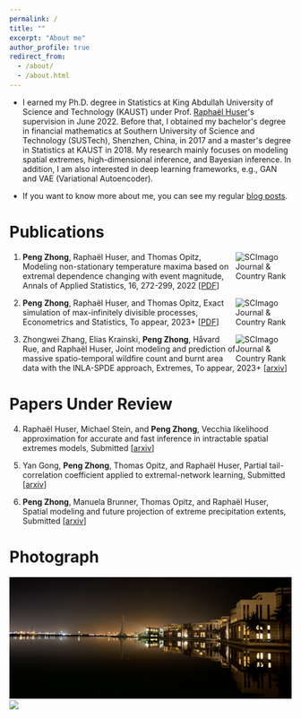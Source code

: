 ```yaml
---
permalink: /
title: ""
excerpt: "About me"
author_profile: true
redirect_from: 
  - /about/
  - /about.html
---
```


* I earned my Ph.D. degree in Statistics at King Abdullah University of Science and Technology (KAUST) under Prof. [Raphaël Huser](https://cemse.kaust.edu.sa/stat/people/person/raphael-huser)'s supervision in June 2022. Before that, I obtained my bachelor's degree in financial mathematics at Southern University of Science and Technology (SUSTech), Shenzhen, China, in 2017 and a master's degree in Statistics at KAUST in 2018. My research mainly focuses on modeling spatial extremes, high-dimensional inference, and Bayesian inference. In addition, I am also interested in deep learning frameworks, e.g., GAN and VAE (Variational Autoencoder). 

* If you want to know more about me, you can see my regular [blog posts](https://pangchung.github.io/year-archive/). 

Publications
====

1. <a href="https://www.scimagojr.com/journalsearch.php?q=21100211345&amp;tip=sid&amp;exact=no" title="SCImago Journal &amp; Country Rank"><img border="0" src="https://www.scimagojr.com/journal_img.php?id=21100211345" alt="SCImago Journal &amp; Country Rank" width="100" style="float:right;" /> </a>  **Peng Zhong**, Raphaël Huser, and Thomas Opitz, Modeling non-stationary temperature maxima based on extremal dependence changing with event magnitude, Annals of Applied Statistics, 16, 272-299, 2022 \[[PDF](files/paper1.pdf)\]

2. <a href="https://www.scimagojr.com/journalsearch.php?q=21100836195&amp;tip=sid&amp;exact=no" title="SCImago Journal &amp; Country Rank"><img border="0" src="https://www.scimagojr.com/journal_img.php?id=21100836195" alt="SCImago Journal &amp; Country Rank"  width="100" style="float:right;" /> </a>  **Peng Zhong**, Raphaël Huser, and Thomas Opitz, Exact simulation of max-infinitely divisible processes, Econometrics and Statistics, To appear, 2023+ \[[PDF](files/paper2.pdf)]

3. <a href="https://www.scimagojr.com/journalsearch.php?q=145213&amp;tip=sid&amp;exact=no" title="SCImago Journal &amp; Country Rank"><img border="0" src="https://www.scimagojr.com/journal_img.php?id=145213" alt="SCImago Journal &amp; Country Rank" width="100" style="float:right;"  /></a> Zhongwei Zhang, Elias Krainski, **Peng Zhong**, Håvard Rue, and Raphaël Huser, Joint modeling and prediction of massive spatio-temporal wildfire count and burnt area data with the INLA-SPDE approach, Extremes, To appear, 2023+  \[[arxiv](https://arxiv.org/abs/2202.06502)\]

Papers Under Review
==== 

4. Raphaël Huser, Michael Stein, and **Peng Zhong**, Vecchia likelihood approximation for accurate and fast inference in intractable spatial extremes models, Submitted \[[arxiv](https://arxiv.org/abs/2203.05626)\]

5. Yan Gong, **Peng Zhong**, Thomas Opitz, and Raphaël Huser, Partial tail-correlation coefficient applied to extremal-network learning, Submitted \[[arxiv](https://arxiv.org/abs/2210.07351)\]

6. **Peng Zhong**, Manuela Brunner, Thomas Opitz, and Raphaël Huser, Spatial modeling and future projection of extreme precipitation extents, Submitted \[[arxiv](https://arxiv.org/abs/2212.03028)\] 

	
Photograph
====
<img src="../images/kaust.png" width="1024">
 
<img src="../images/georgia.png" width="1024">

